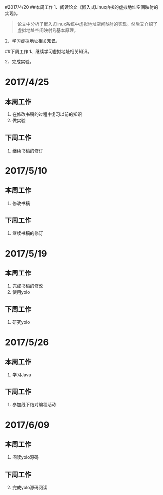 #2017/4/20
##本周工作
1、阅读论文《嵌入式Linux内核的虚拟地址空间映射的实现》。

>论文中分析了嵌入式linux系统中虚拟地址空间映射的实现。然后又介绍了虚拟地址空间映射的基本原理。

2、学习虚拟地址相关知识。

##下周工作
1、继续学习虚拟地址相关知识。

2、完成实验。
# 2017/4/25
## 本周工作


1. 在修改书稿的过程中复习以前的知识
2. 做实验

## 下周工作


1. 继续书稿的修订

# 2017/5/10
## 本周工作

1. 修改书稿

 
## 下周工作

1. 继续书稿的修订

# 2017/5/19

## 本周工作
1. 完成书稿的修改
2. 使用yolo

## 下周工作
1. 研究yolo

# 2017/5/26

## 本周工作
1. 学习Java

## 下周工作

1. 参加线下结对编程活动
 
# 2017/6/09

## 本周工作
1. 阅读yolo源码

## 下周工作

2. 完成yolo源码阅读



